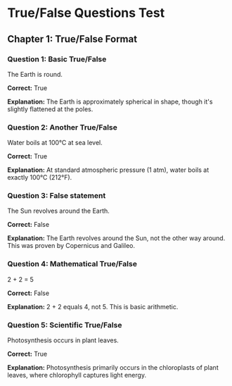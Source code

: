 # True/False Questions Test

## Chapter 1: True/False Format

### Question 1: Basic True/False
The Earth is round.

**Correct:** True

**Explanation:** The Earth is approximately spherical in shape, though it's slightly flattened at the poles.

### Question 2: Another True/False
Water boils at 100°C at sea level.

**Correct:** True

**Explanation:** At standard atmospheric pressure (1 atm), water boils at exactly 100°C (212°F).

### Question 3: False statement
The Sun revolves around the Earth.

**Correct:** False

**Explanation:** The Earth revolves around the Sun, not the other way around. This was proven by Copernicus and Galileo.

### Question 4: Mathematical True/False
2 + 2 = 5

**Correct:** False

**Explanation:** 2 + 2 equals 4, not 5. This is basic arithmetic.

### Question 5: Scientific True/False
Photosynthesis occurs in plant leaves.

**Correct:** True

**Explanation:** Photosynthesis primarily occurs in the chloroplasts of plant leaves, where chlorophyll captures light energy.
